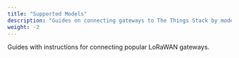 ```yaml
---
title: "Supported Models"
description: "Guides on connecting gateways to The Things Stack by model"
weight: -2
---
```


Guides with instructions for connecting popular LoRaWAN gateways.
